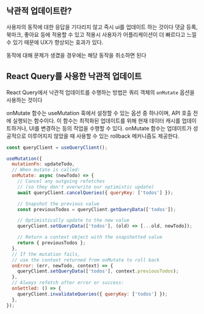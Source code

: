 ## 낙관적 업데이트란?

사용자의 동작에 대한 응답을 기다리지 않고 즉시 ui를 업데이트 하는 것이다
댓글 등록, 북마크, 좋아요 등에 적용할 수 있고 적용시 사용자가 어플리케이션이 더 빠르다고 느낄 수 있기 때문에 UX가 향상되는 효과가 있다.

동작에 대해 문제가 생겼을 경우에는 해당 동작을 취소하면 된다

## React Query를 사용한 낙관적 업데이트

React Query에서 낙관적 업데이트를 수행하는 방법은 쿼리 객체의 `onMutate` 옵션을 사용하는 것이다

onMutate 함수는 useMutation 훅에서 설정할 수 있는 옵션 중 하나이며, API 호출 전에 실행되는 함수이다. 이 함수는 최적화된 업데이트를 위해 현재 데이터 캐시를 업데이트하거나, UI를 변경하는 등의 작업을 수행할 수 있다. onMutate 함수는 업데이트가 성공적으로 이루어지지 않았을 때 사용할 수 있는 rollback 메커니즘도 제공한다.

```js
const queryClient = useQueryClient();

useMutation({
  mutationFn: updateTodo,
  // When mutate is called:
  onMutate: async (newTodo) => {
    // Cancel any outgoing refetches
    // (so they don't overwrite our optimistic update)
    await queryClient.cancelQueries({ queryKey: ['todos'] });

    // Snapshot the previous value
    const previousTodos = queryClient.getQueryData(['todos']);

    // Optimistically update to the new value
    queryClient.setQueryData(['todos'], (old) => [...old, newTodo]);

    // Return a context object with the snapshotted value
    return { previousTodos };
  },
  // If the mutation fails,
  // use the context returned from onMutate to roll back
  onError: (err, newTodo, context) => {
    queryClient.setQueryData(['todos'], context.previousTodos);
  },
  // Always refetch after error or success:
  onSettled: () => {
    queryClient.invalidateQueries({ queryKey: ['todos'] });
  },
});
```
